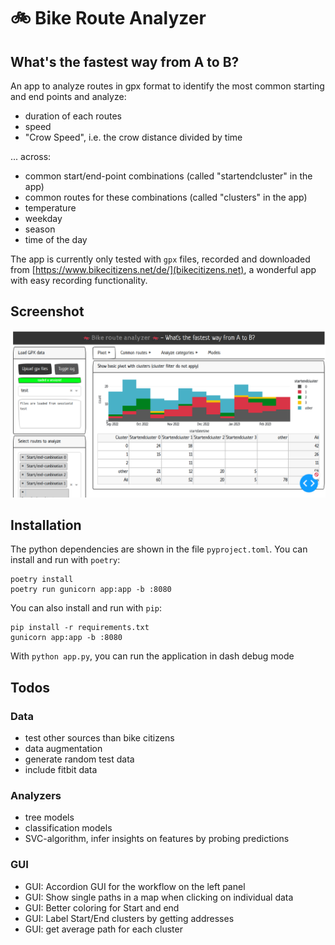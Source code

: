 # 🚲 Bike Route Analyzer 
## What's the fastest way from A to B?
An app to analyze routes in gpx format to identify the most common starting and end points and analyze:
- duration of each routes
- speed 
- "Crow Speed", i.e. the crow distance divided by time

... across:
- common start/end-point combinations (called "startendcluster" in the app) 
- common routes for these combinations (called "clusters" in the app)
- temperature
- weekday
- season
- time of the day

The app is currently only tested with `gpx` files, recorded and downloaded from [https://www.bikecitizens.net/de/](bikecitizens.net), a wonderful app with easy recording functionality.

## Screenshot
![Screenshot](https://github.com/Dronakurl/gpxfun/blob/main/Screenshot%20from%202023-03-12%2023-45-47.png?raw=true)

## Installation
The python dependencies are shown in the file `pyproject.toml`. You can install and run with `poetry`:
```
poetry install
poetry run gunicorn app:app -b :8080
```
You can also install and run with `pip`:
```
pip install -r requirements.txt 
gunicorn app:app -b :8080
```
With `python app.py`, you can run the application in dash debug mode

## Todos
### Data
- test other sources than bike citizens
- data augmentation
- generate random test data
- include fitbit data
### Analyzers
- tree models
- classification models
- SVC-algorithm, infer insights on features by probing predictions
### GUI
- GUI: Accordion GUI for the workflow on the left panel
- GUI: Show single paths in a map when clicking on individual data
- GUI: Better coloring for Start and end
- GUI: Label Start/End clusters by getting addresses
- GUI: get average path for each cluster 
